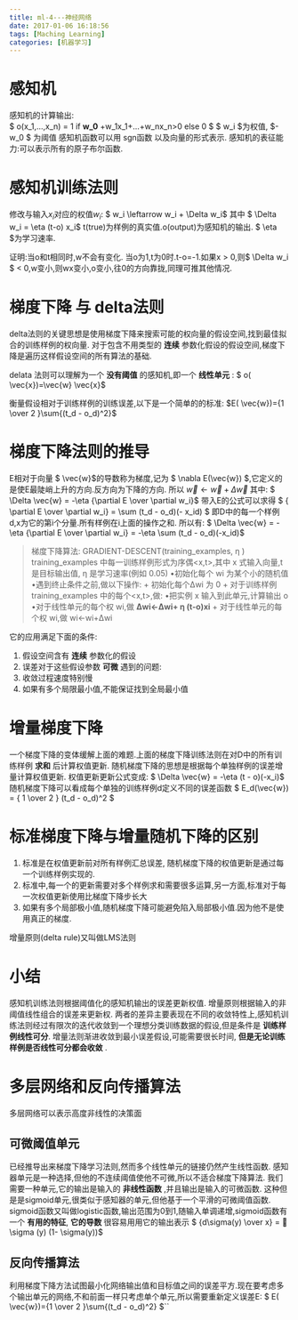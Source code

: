 ```yaml
---
title: ml-4---神经网络
date: 2017-01-06 16:18:56
tags: [Maching Learning]
categories: [机器学习]
---
```


# 感知机
感知机的计算输出:  
$ o(x_1,...,x_n) = 1 if __w_0__ +w_1x_1+...+w_nx_n>0 else 0 $
$ w_i $为权值, $-w_0 $ 为阈值
感知机函数可以用 sgn函数 以及向量的形式表示.
感知机的表征能力:可以表示所有的原子布尔函数.

# 感知机训练法则
修改与输入$x_i$对应的权值$w_i$:
$ w_i \leftarrow  w_i + \Delta w_i$
其中 $ \Delta w_i = \eta (t-o) x_i$
t(true)为样例的真实值.o(output)为感知机的输出. $ \eta $为学习速率.

证明:当o和t相同时,w不会有变化.
    当o为1,t为0时.t-o=-1.如果x > 0,则$ \Delta w_i $ < 0,w变小,则wx变小,o变小,往0的方向靠拢,同理可推其他情况.

# 梯度下降 与 delta法则

delta法则的关键思想是使用梯度下降来搜索可能的权向量的假设空间,找到最佳拟合的训练样例的权向量.
对于包含不用类型的 __连续__ 参数化假设的假设空间,梯度下降是遍历这样假设空间的所有算法的基础.

delata 法则可以理解为一个 __没有阈值__ 的感知机,即一个 __线性单元__ :
$ o( \vec{x})=\vec{w} \vec{x}$

衡量假设相对于训练样例的训练误差,以下是一个简单的的标准:
$E( \vec{w})={1 \over 2 }\sum{(t_d - o_d)^2}$

# 梯度下降法则的推导

E相对于向量 $ \vec{w}$的导数称为梯度,记为 $ \nabla E(\vec{w}) $,它定义的是使E最陡峭上升的方向.反方向为下降的方向.
所以 $\vec{w} \leftarrow \vec{w} + \Delta \vec{w}$
其中: $ \Delta \vec{w} = -\eta {\partial E \over \partial w_i}$
带入E的公式可以求得
$ { \partial E \over \partial w_i} = \sum (t_d - o_d)(- x_id) $ 即D中的每一个样例d,x为它的第i个分量.所有样例在i上面的操作之和.
所以有:
$ \Delta \vec{w} = -\eta {\partial E \over \partial w_i}  =  -\eta \sum (t_d - o_d)(-x_id)$

> 梯度下降算法: GRADIENT-DESCENT(training_examples, η )
training_examples 中每一训练样例形式为序偶<x,t>,其中 x 式输入向量,t 是目标输出值, η 是学习速率(例如 0.05)
  •初始化每个 wi 为某个小的随机值
  •遇到终止条件之前,做以下操作:
    + 初始化每个Δwi 为 0
    + 对于训练样例 training_examples 中的每个<x,t>,做:
      •把实例 x 输入到此单元,计算输出 o
      •对于线性单元的每个权 wi,做
          __Δwi←Δwi+ η (t-o)xi__
    + 对于线性单元的每个权 wi,做
          wi←wi+Δwi

它的应用满足下面的条件:
1. 假设空间含有 __连续__ 参数化的假设
2. 误差对于这些假设参数 __可微__
遇到的问题:
1. 收敛过程速度特别慢
2. 如果有多个局限最小值,不能保证找到全局最小值

# 增量梯度下降
一个梯度下降的变体缓解上面的难题.上面的梯度下降训练法则在对D中的所有训练样例 __求和__ 后计算权值更新.
随机梯度下降的思想是根据每个单独样例的误差增量计算权值更新.
权值更新更新公式变成:
$ \Delta \vec{w}  =  -\eta (t - o)(-x_i)$
随机梯度下降可以看成每个单独的训练样例d定义不同的误差函数 $ E_d(\vec{w}) = { 1 \over 2 } (t_d - o_d)^2 $

# 标准梯度下降与增量随机下降的区别
1. 标准是在权值更新前对所有样例汇总误差, 随机梯度下降的权值更新是通过每一个训练样例实现的.
2. 标准中,每一个的更新需要对多个样例求和需要很多运算,另一方面,标准对于每一次权值更新使用比梯度下降步长大
3. 如果有多个局部极小值,随机梯度下降可能避免陷入局部极小值.因为他不是使用真正的梯度.

增量原则(delta rule)又叫做LMS法则

# 小结
感知机训练法则根据阈值化的感知机输出的误差更新权值.
增量原则根据输入的非阈值线性组合的误差来更新权.
两者的差异主要表现在不同的收敛特性上,感知机训练法则经过有限次的迭代收敛到一个理想分类训练数据的假设,但是条件是 __训练样例线性可分__.
增量法则渐进收敛到最小误差假设,可能需要很长时间, __但是无论训练样例是否线性可分都会收敛__ .

# 多层网络和反向传播算法
  多层网络可以表示高度非线性的决策面
## 可微阈值单元
  已经推导出来梯度下降学习法则,然而多个线性单元的链接仍然产生线性函数.
  感知器单元是一种选择,但他的不连续阈值使他不可微,所以不适合梯度下降算法.
  我们需要一种单元,它的输出是输入的 __非线性函数__  ,并且输出是输入的可微函数.
  这种但是是sigmoid单元,很类似于感知器的单元,但他基于一个平滑的可微阈值函数.
  sigmoid函数又叫做logistic函数,输出范围为0到1,随输入单调递增,sigmoid函数有一个 __有用的特征__, __它的导数__ 很容易用用它的输出表示 $ {d\sigma(y) \over x} =   \sigma (y) (1- \sigma(y))$

## 反向传播算法
  利用梯度下降方法试图最小化网络输出值和目标值之间的误差平方.现在要考虑多个输出单元的网络,不和前面一样只考虑单个单元,所以需要重新定义误差E:
  $ E( \vec{w})={1 \over 2 }\sum{(t_d - o_d)^2} $``
